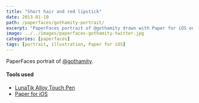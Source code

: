 ```yaml
---
title: "Short hair and red lipstick"
date: 2013-01-10
path: /paperfaces/gothamity-portrait/
excerpt: "PaperFaces portrait of @gothamity drawn with Paper for iOS on an iPad."
image: ../../images/paperfaces-gothamity-twitter.jpg
categories: [paperfaces]
tags: [portrait, illustration, Paper for iOS]
---
```


PaperFaces portrait of [@gothamity](https://twitter.com/gothamity).

#### Tools used

- [LunaTik Alloy Touch Pen](https://www.amazon.com/gp/product/B00821TR7G/ref=as_li_ss_tl?ie=UTF8&tag=mademist-20&linkCode=as2&camp=1789&creative=390957&creativeASIN=B00821TR7G)
- [Paper for iOS](https://paper.bywetransfer.com/)

